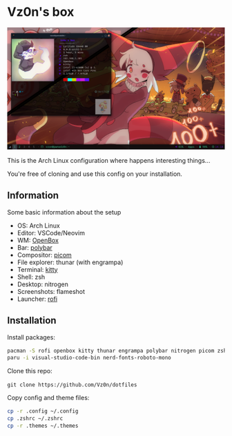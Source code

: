 # Vz0n's box

![Preview](img/preview.png)

This is the Arch Linux configuration where happens interesting things...

You're free of cloning and use this config on your installation.

## Information

Some basic information about the setup

- OS: Arch Linux
- Editor: VSCode/Neovim
- WM: [OpenBox](https://github.com/danakj/openbox)
- Bar: [polybar](https://github.com/polybar/polybar)
- Compositor: [picom](https://github.com/yshui/picom)
- File explorer: thunar (with engrampa)
- Terminal: [kitty](https://github.com/kovidgoyal/kitty)
- Shell: zsh
- Desktop: nitrogen
- Screenshots: flameshot
- Launcher: [rofi](https://github.com/davatorium/rofi)

## Installation

Install packages:
```BASH
pacman -S rofi openbox kitty thunar engrampa polybar nitrogen picom zsh ttf-nerdfonts-2048-em neovim xorg xorg-server flameshot pavucontrol 
paru -i visual-studio-code-bin nerd-fonts-roboto-mono
```

Clone this repo:

`git clone https://github.com/Vz0n/dotfiles`

Copy config and theme files:

```BASH
cp -r .config ~/.config
cp .zshrc ~/.zshrc
cp -r .themes ~/.themes
```